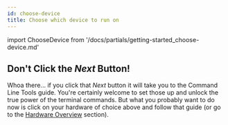 ```yaml
---
id: choose-device
title: Choose which device to run on
---
```


import ChooseDevice from '/docs/partials/getting-started_choose-device.md'  

<ChooseDevice/>

## Don't Click the *Next* Button!

Whoa there... if you click that *Next* button it will take you to the Command Line Tools guide. You're certainly welcome to set those up and unlock the true power of the terminal commands. But what you probably want to do now is click on your hardware of choice above and follow that guide (or go to the [Hardware Overview](../../hardware/1-home.md) section).
